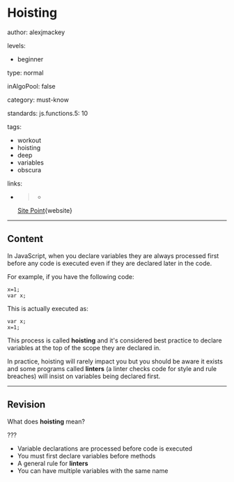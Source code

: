 # Hoisting
author: alexjmackey

levels:

  - beginner

type: normal

inAlgoPool: false

category: must-know

standards:
  js.functions.5: 10

tags:
  - workout
  - hoisting
  - deep
  - variables
  - obscura

links:

  - >-
    [Site
    Point](https://www.sitepoint.com/demystifying-javascript-variable-scope-hoisting/){website}

---
## Content

In JavaScript, when you declare variables they are always processed first before any code is executed even if they are declared later in the code.

For example, if you have the following code:
```
x=1;
var x;
```
This is actually executed as:
```
var x;
x=1;
```
This process is called **hoisting** and it's considered best practice to declare variables at the top of the scope they are declared in.

In practice, hoisting will rarely impact you but you should be aware it exists and some programs called **linters** (a linter checks code for style and rule breaches) will insist on variables being declared first.

---
## Revision

What does **hoisting** mean?


???

* Variable declarations are processed before code is executed
* You must first declare variables before methods
* A general rule for **linters**
* You can have multiple variables with the same name
